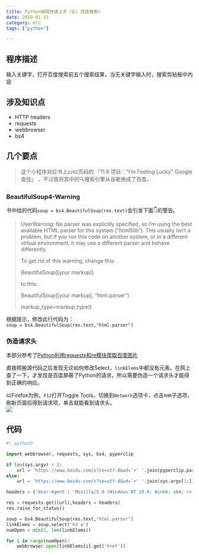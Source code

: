 ```yaml
---
title: Python编程快速上手（五）百度搜索+
date: 2019-01-31
category: etc
tags: ["python"]

---
```


## 程序描述

输入关键字，打开百度搜索前五个搜索结果，当无关键字输入时，搜索剪贴板中内容

## 涉及知识点

*   HTTP headers
*   requests
*   webbrowser
*   bs4

## 几个要点

> 这个小程序对应书上`p202`页码的 「11.6 项目：”I’m Feeling Lucky” Google 查找」 ，不过我将其中的🔍搜索引擎从谷歌换成了百度。

### BeautifulSoup4-Warning

书中给的代码`soup = bs4.BeautifulSoup(res.text)`会引发下面👇的警告。

> UserWarning: No parser was explicitly specified, so I’m using the best available HTML parser for this system (“html5lib”). This usually isn’t a problem, but if you run this code on another system, or in a different virtual environment, it may use a different parser and behave differently.
> 
> To get rid of this warning, change this:
> 
> BeautifulSoup([your markup])
> 
> to this:
> 
> BeautifulSoup([your markup], “html.parser”)
> 
> markup_type=markup_type))

根据提示，修改此行代码为：  
`soup = bs4.BeautifulSoup(res.text,"html.parser")`

### 伪造请求头

本部分参考了[Python利用requests和re模块爬取百度图片](https://blog.csdn.net/lylfv/article/details/81570307)

直接照搬源代码之后发现无论如何修改Select，`linkElems`中都没有元素。在网上查了一下，才发现是百度屏蔽了Python的请求，所以需要伪造一个请求头才能得到正确的响应。

以Firefox为例，`F12`打开Toggle Tools，切换到`Network`选项卡，点击`XHR`子选项，刷新页面后得到请求项，单击就能看到请求头。  
![](https://pic.rhinoc.top/15489382993709.jpg)

## 代码

```python
#! python3

import webbrowser, requests, sys, bs4, pyperclip

if len(sys.argv) < 2:
    url = 'https://www.baidu.com/s?ie=utf-8&wd='+' '.join(pyperclip.paste())
else:
    url = 'https://www.baidu.com/s?ie=utf-8&wd='+' '.join(sys.argv[1:])

headers = {'User-Agent': 'Mozilla/5.0 (Windows NT 10.0; Win64; x64; rv:61.0) Gecko/20100101 Firefox/61.0', 'Referer':'https://image.baidu.com/search/index?tn=baiduimage&ps=1&ct=201326592&lm=-1&cl=2&nc=1&ie=utf-8&word=%E8%9C%A1%E7%AC%94%E5%B0%8F%E6%96%B0',}

res = requests.get((url),headers = headers)
res.raise_for_status()

soup = bs4.BeautifulSoup(res.text,"html.parser")
linkElems = soup.select('h3 a')
numOpen = min(5, len(linkElems))

for i in range(numOpen):
    webbrowser.open(linkElems[i].get('href'))
```